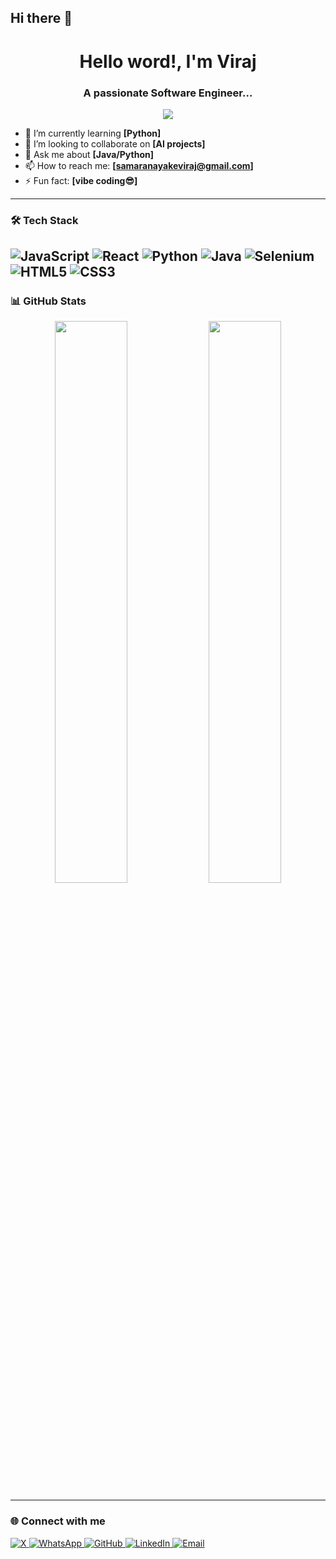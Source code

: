 ## Hi there 👋

<!--
**viraj-samaranayake/viraj-samaranayake** is a ✨ _special_ ✨ repository because its `README.md` (this file) appears on your GitHub profile.

Here are some ideas to get you started:

- 🔭 I’m currently working on ...
- 🌱 I’m currently learning ...
- 👯 I’m looking to collaborate on ...
- 🤔 I’m looking for help with ...
- 💬 Ask me about ...
- 📫 How to reach me: ...
- 😄 Pronouns: ...
- ⚡ Fun fact: ...
-->

<h1 align="center">Hello word!, I'm Viraj</h1>
<h3 align="center">A passionate Software Engineer...</h3>

<p align="center">
  <img src="https://readme-typing-svg.demolab.com/?lines=Open-source%20Contributor;Tech%20Enthusiast&center=true&width=380&height=45">
</p>

- 🌱 I’m currently learning **[Python]**
- 👯 I’m looking to collaborate on **[AI projects]**
- 💬 Ask me about **[Java/Python]**
- 📫 How to reach me: **[samaranayakeviraj@gmail.com]**
- ⚡ Fun fact: **[vibe coding😎]**

---

### 🛠️ Tech Stack
![JavaScript](https://img.shields.io/badge/-JavaScript-black?style=flat-square&logo=javascript)
![React](https://img.shields.io/badge/-React-black?style=flat-square&logo=react)
![Python](https://img.shields.io/badge/-Python-black?style=flat-square&logo=python)
![Java](https://img.shields.io/badge/Java-007396?style=flat-square&logo=java&logoColor=white)
![Selenium](https://img.shields.io/badge/Selenium-43B02A?style=flat-square&logo=selenium&logoColor=white)
![HTML5](https://img.shields.io/badge/HTML5-E34F26?style=flat-square&logo=html5&logoColor=white)
![CSS3](https://img.shields.io/badge/CSS3-1572B6?style=flat-square&logo=css3&logoColor=white)
---

### 📊 GitHub Stats

<p align="center">
  <img width="48%" src="https://github-readme-stats.vercel.app/api?username=viraj-samaranayake&show_icons=true&theme=github_dark" />
  <img width="48%" src="https://github-readme-streak-stats.herokuapp.com?user=viraj-samaranayake&theme=github-dark" />
</p>

---

### 🌐 Connect with me

<p align="left">
  <a href="https://x.com/Viraj_sa" target="_blank">
    <img alt="X" src="https://img.shields.io/badge/X-000000?style=flat&logo=twitter&logoColor=white" />
  </a>
  <a href="https://wa.me/+94714823155" target="_blank">
    <img alt="WhatsApp" src="https://img.shields.io/badge/WhatsApp-25D366?style=flat&logo=whatsapp&logoColor=white" />
  </a>
  <a href="https://github.com/viraj-samaranayake" target="_blank">
    <img alt="GitHub" src="https://img.shields.io/badge/GitHub-181717?style=flat&logo=github&logoColor=white" />
  </a>
  <a href="https://linkedin.com/in/virajsamaranayake" target="_blank">
    <img alt="LinkedIn" src="https://img.shields.io/badge/LinkedIn-blue?style=flat&logo=linkedin">
  </a>
  <a href="mailto:samaranayakeviraj@gmail.com">
    <img alt="Email" src="https://img.shields.io/badge/Email-D14836?style=flat&logo=gmail&logoColor=white">
  </a>
</p>
